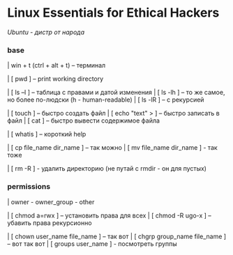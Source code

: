 # Linux Essentials for Ethical Hackers

*Ubuntu - дистр от народа*

### base

|	win + t (ctrl + alt + t) – терминал

|	[ pwd ] – print working directory

|	[ ls –l ] – таблица с правами и датой изменения
|	[ ls -lh ] – то же самое, но более по-людски (h - human-readable)
|	[ ls -lR ] – с рекурсией

|	[ touch ] – быстро создать файл
|	[ echo "text" > ] – быстро записать в файл
|	[ cat ] – быстро вывести содержимое файла

|	[ whatis ] – короткий help

|	[ cp file_name dir_name ] – так можно
|	[ mv file_name dir_name ] - так тоже

|	[ rm -R ] - удалить директорию (не путай с rmdir - он для пустых)

### permissions

| owner - owner_group - other

|	[ chmod  a=rwx ] – установить права для всех
|	[ chmod -R ugo-x ]  – убавить права рекурсионно

|	[ chown user_name file_name ] – так вот 
|	[ chgrp group_name file_name ] – вот так вот
|	[ groups user_name ] - посмотреть группы





